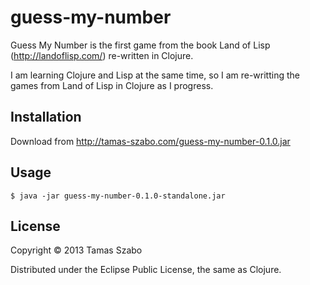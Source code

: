 # guess-my-number

Guess My Number is the first game from the book Land of Lisp (http://landoflisp.com/) re-written in Clojure.

I am learning Clojure and Lisp at the same time, so I am re-writting the games from Land of Lisp in Clojure as I progress.

## Installation

Download from http://tamas-szabo.com/guess-my-number-0.1.0.jar

## Usage

    $ java -jar guess-my-number-0.1.0-standalone.jar 


## License

Copyright © 2013 Tamas Szabo

Distributed under the Eclipse Public License, the same as Clojure.
